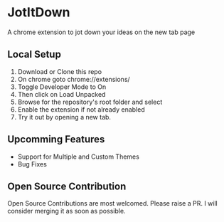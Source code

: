 # JotItDown
A chrome extension to jot down your ideas on the new tab page

## Local Setup
1. Download or Clone this repo
2. On chrome goto chrome://extensions/
3. Toggle Developer Mode to On
4. Then click on Load Unpacked
5. Browse for the repository's root folder and select
6. Enable the extension if not already enabled
7. Try it out by opening a new tab.

## Upcomming Features
- Support for Multiple and Custom Themes
- Bug Fixes

## Open Source Contribution
Open Source Contributions are most welcomed. Please raise a PR. I will consider merging it as soon as possible.
